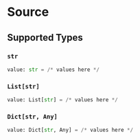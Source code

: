 # Source


## Supported Types

### `str`

```python
value: str = /* values here */
```

### `List[str]`

```python
value: List[str] = /* values here */
```

### `Dict[str, Any]`

```python
value: Dict[str, Any] = /* values here */
```

